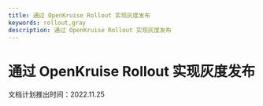```yaml
---
title: 通过 OpenKruise Rollout 实现灰度发布
keywords: rollout,gray
description: 通过 OpenKruise Rollout 实现灰度发布
---
```


# 通过 OpenKruise Rollout 实现灰度发布

文档计划推出时间：2022.11.25
